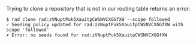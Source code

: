 Trying to clone a repository that is not in our routing table returns an error:

``` (fail)
$ rad clone rad:zVNuptPuk5XauitpCWSNVCXGGfXW --scope followed
✓ Seeding policy updated for rad:zVNuptPuk5XauitpCWSNVCXGGfXW with scope 'followed'
✗ Error: no seeds found for rad:zVNuptPuk5XauitpCWSNVCXGGfXW
```
